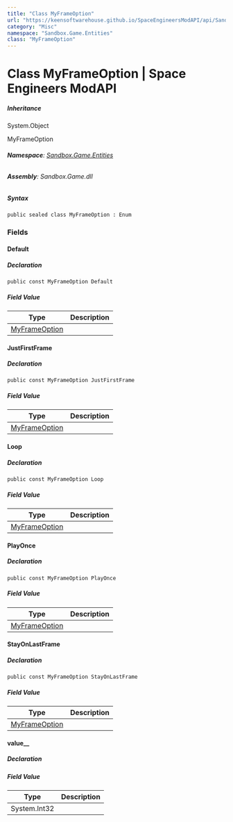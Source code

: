 ```yaml
---
title: "Class MyFrameOption"
url: "https://keensoftwarehouse.github.io/SpaceEngineersModAPI/api/Sandbox.Game.Entities.MyFrameOption.html"
category: "Misc"
namespace: "Sandbox.Game.Entities"
class: "MyFrameOption"
---
```


# Class MyFrameOption | Space Engineers ModAPI

##### Inheritance

System.Object

MyFrameOption

###### **Namespace**: [Sandbox.Game.Entities](https://keensoftwarehouse.github.io/SpaceEngineersModAPI/api/Sandbox.Game.Entities.html)

###### **Assembly**: Sandbox.Game.dll

##### Syntax

```
public sealed class MyFrameOption : Enum
```

### Fields

#### Default

##### Declaration

```
public const MyFrameOption Default
```

##### Field Value

| Type | Description |
| --- | --- |
| [MyFrameOption](https://keensoftwarehouse.github.io/SpaceEngineersModAPI/api/Sandbox.Game.Entities.MyFrameOption.html) |     |

#### JustFirstFrame

##### Declaration

```
public const MyFrameOption JustFirstFrame
```

##### Field Value

| Type | Description |
| --- | --- |
| [MyFrameOption](https://keensoftwarehouse.github.io/SpaceEngineersModAPI/api/Sandbox.Game.Entities.MyFrameOption.html) |     |

#### Loop

##### Declaration

```
public const MyFrameOption Loop
```

##### Field Value

| Type | Description |
| --- | --- |
| [MyFrameOption](https://keensoftwarehouse.github.io/SpaceEngineersModAPI/api/Sandbox.Game.Entities.MyFrameOption.html) |     |

#### PlayOnce

##### Declaration

```
public const MyFrameOption PlayOnce
```

##### Field Value

| Type | Description |
| --- | --- |
| [MyFrameOption](https://keensoftwarehouse.github.io/SpaceEngineersModAPI/api/Sandbox.Game.Entities.MyFrameOption.html) |     |

#### StayOnLastFrame

##### Declaration

```
public const MyFrameOption StayOnLastFrame
```

##### Field Value

| Type | Description |
| --- | --- |
| [MyFrameOption](https://keensoftwarehouse.github.io/SpaceEngineersModAPI/api/Sandbox.Game.Entities.MyFrameOption.html) |     |

#### value\_\_

##### Declaration

##### Field Value

| Type | Description |
| --- | --- |
| System.Int32 |     |